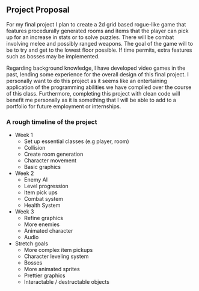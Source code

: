 ## Project Proposal
For my final project I plan to create a 2d grid based rogue-like game that features procedurally generated rooms and
items that the player can pick up for an increase in stats or to solve puzzles. There will be combat involving melee and
possibly ranged weapons. The goal of the game will to be to try and get to the lowest floor possible. If time permits,
extra features such as bosses may be implemented.

Regarding background knowledge, I have developed video games in the past, lending some experience for the overall
design of this final project. I personally want to do this project as it seems like an entertaining application of the
programming abilities we have complied over the course of this class. Furthermore, completing this project with clean
code will benefit me personally as it is something that I will be able to add to a portfolio for future employment or
internships.

### A rough timeline of the project
* Week 1
  * Set up essential classes (e.g player, room)
  * Collision
  * Create room generation
  * Character movement
  * Basic graphics
* Week 2
  * Enemy AI
  * Level progression
  * Item pick ups
  * Combat system
  * Health System
* Week 3
  * Refine graphics
  * More enemies
  * Animated character
  * Audio
* Stretch goals
  * More complex item pickups
  * Character leveling system
  * Bosses
  * More animated sprites
  * Prettier graphics
  * Interactable / destructable objects